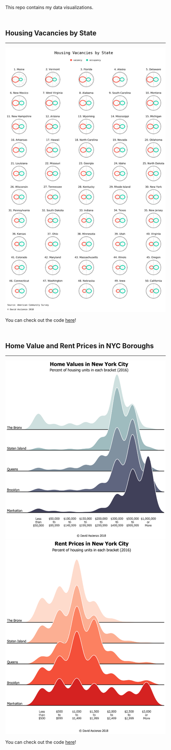 This repo contains my data visualizations.

<br>

## Housing Vacancies by State
---

<img style="margin:0 auto; width:600; height:1000;" src="us-census-housing/img/Housing_Vacancies_by_State.png">

You can check out the code [here](us-census-housing/Housing_Vacancy_Polarplots.ipynb)!

<br>

## Home Value and Rent Prices in NYC Boroughs
---

<img style="margin:0 auto; width:650; height:800;" src="us-census-housing/img/Home_Values_in_New_York_City.png">

<br>

<img style="margin:0 auto; width:650; height:800;" src="us-census-housing/img/Rent_Prices_in_New_York_City.png">

You can check out the code [here](us-census-housing/NYC_Housing_Joyplots.ipynb)!